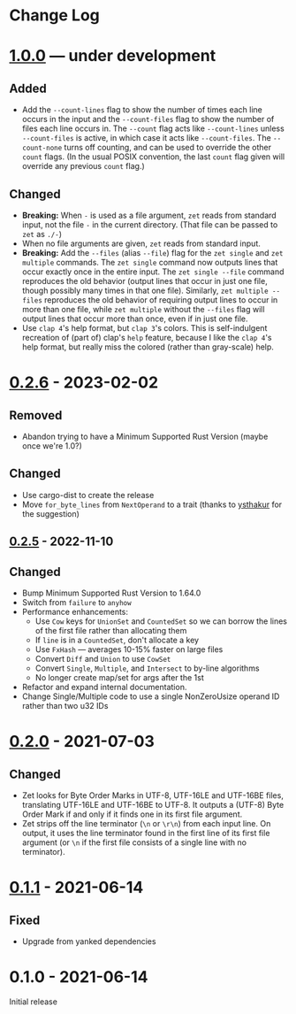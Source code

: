 # Change Log

# [1.0.0] — under development

## Added
- Add the `--count-lines` flag to show the number of times each line occurs in the input and the `--count-files` flag to show the number of files each line occurs in.  The `--count` flag acts like `--count-lines` unless `--count-files` is active, in which case it acts like `--count-files`. The `--count-none` turns off counting, and can be used to override the other `count` flags. (In the usual POSIX convention, the last `count` flag given will override any previous `count` flag.)

## Changed
- **Breaking:** When `-` is used as a file argument, `zet` reads from standard input, not the file `-` in the current directory.  (That file can be passed to `zet` as `./-`)
- When no file arguments are given, `zet` reads from standard input.
- **Breaking:** Add the `--files` (alias `--file`) flag for the `zet single` and `zet multiple` commands. The `zet single` command now outputs lines that occur exactly once in the entire input. The `zet single --file` command reproduces the old behavior (output lines that occur in just one file, though possibly many times in that one file). Similarly, `zet multiple --files` reproduces the old behavior of requiring output lines to occur in more than one file, while `zet multiple` without the `--files` flag will output lines that occur more than once, even if in just one file.
- Use `clap 4`'s help format, but `clap 3`'s colors. This is self-indulgent recreation of (part of) clap's `help` feature, because I like the `clap 4`'s help format, but really miss the colored (rather than gray-scale) help.

# [0.2.6] - 2023-02-02

## Removed
- Abandon trying to have a Minimum Supported Rust Version (maybe once we're 1.0?)

## Changed
- Use cargo-dist to create the release
- Move `for_byte_lines` from `NextOperand` to a trait (thanks to [ysthakur] for the suggestion)

## [0.2.5] - 2022-11-10

## Changed
- Bump Minimum Supported Rust Version to 1.64.0
- Switch from `failure` to `anyhow`
- Performance enhancements:
    - Use `Cow` keys for `UnionSet` and `CountedSet` so we can borrow the lines of
      the first file rather than allocating them
    - If `line` is in a `CountedSet`, don't allocate a key
    - Use `FxHash` — averages 10-15% faster on large files
    - Convert `Diff` and `Union` to use `CowSet`
    - Convert `Single`, `Multiple`, and `Intersect` to by-line algorithms
    - No longer create map/set for args after the 1st
- Refactor and expand internal documentation.
- Change Single/Multiple code to use a single NonZeroUsize operand ID rather than
  two u32 IDs

# [0.2.0] - 2021-07-03

## Changed
- Zet looks for Byte Order Marks in UTF-8, UTF-16LE and UTF-16BE files,
  translating UTF-16LE and UTF-16BE to UTF-8. It outputs a (UTF-8) Byte Order
  Mark if and only if it finds one in its first file argument.
- Zet strips off the line terminator (`\n` or `\r\n`) from each input line. On
  output, it uses the line terminator found in the first line of its first file
  argument (or `\n` if the first file consists of a single line with no
  terminator).

# [0.1.1] - 2021-06-14

## Fixed
- Upgrade from yanked dependencies

# 0.1.0 - 2021-06-14

Initial release

[1.0.0]: https://github.com/yarrow/zet/compare/v0.2.6...HEAD
[0.2.6]: https://github.com/yarrow/zet/compare/0.2.5...v0.2.6
[0.2.5]: https://github.com/yarrow/zet/compare/0.2.0...0.2.5
[0.2.0]: https://github.com/yarrow/zet/compare/v0.1.1...0.2.0
[0.1.1]: https://github.com/yarrow/zet/compare/v0.1.0...v0.1.1
[ysthakur]:https://github.com/ysthakur
